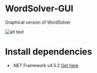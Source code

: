 # WordSolver-GUI
Graphical version of WordSolver

![alt text](https://i.imgur.com/uB78vu5.png)

# Install dependencies
- .NET Framework v4.5.2 [Get here](https://www.microsoft.com/en-us/download/details.aspx?id=42642)
